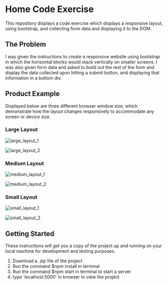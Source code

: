 # Home Code Exercise

This repository displays a code exercise which displays a responsive layout, using bootstrap, and collecting form data and displaying it to the DOM.

## The Problem
I was given the instructions to create a responsive website using bootstrap in which the horizontal blocks would stack vertically on smaller screens. I was also given form data and asked to build out the rest of the form and display the data collected upon hitting a submit button, and displaying that information in a bottom div.

## Product Example

Displayed below are three different browser window size, which demonstrate how the layout changes responsively to accommodate any screen or device size.

### Large Layout

![large_layout_1](large_layout_1.png)

![large_layout_2](large_layout_2.png)

### Medium Layout

![medium_layout_1](medium_layout_1.png)

![medium_layout_2](medium_layout_2.png)

### Small Layout

![small_layout_1](small_layout_1.png)

![small_layout_2](small_layout_2.png)
 
## Getting Started 

These instructions will get you a copy of the project up and running on your local machine for development and testing purposes.
1. Download a .zip file of the project
2. Run the command $npm install in terminal
3. Run the command $npm start in terminal to start a server
4. type 'localhost:5000' in browser to view the project
